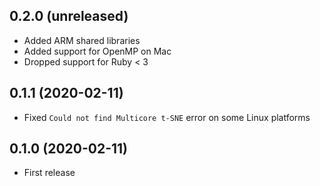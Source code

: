 ## 0.2.0 (unreleased)

- Added ARM shared libraries
- Added support for OpenMP on Mac
- Dropped support for Ruby < 3

## 0.1.1 (2020-02-11)

- Fixed `Could not find Multicore t-SNE` error on some Linux platforms

## 0.1.0 (2020-02-11)

- First release
